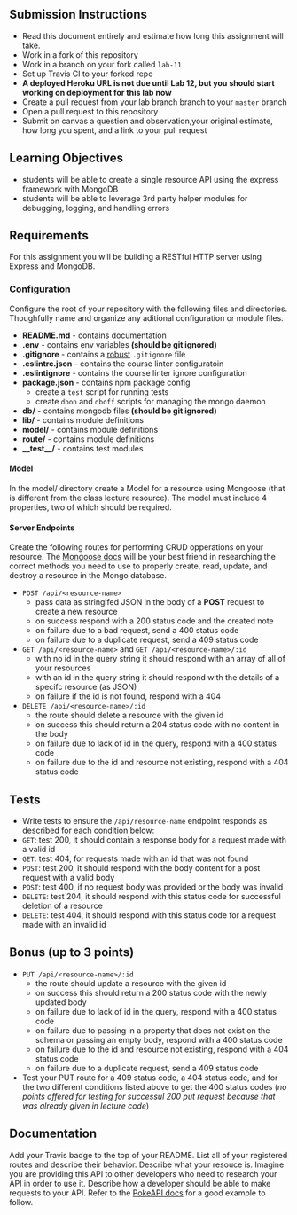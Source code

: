 ## Submission Instructions
* Read this document entirely and estimate how long this assignment will take.
* Work in a fork of this repository
* Work in a branch on your fork called `lab-11`
* Set up Travis CI to your forked repo
* **A deployed Heroku URL is not due until Lab 12, but you should start working on deployment for this lab now** 
* Create a pull request from your lab branch branch to your `master` branch
* Open a pull request to this repository
* Submit on canvas a question and observation,your original estimate, how long you spent, and a link to your pull request


## Learning Objectives
* students will be able to create a single resource API using the express framework with MongoDB
* students will be able to leverage 3rd party helper modules for debugging, logging, and handling errors

## Requirements
For this assignment you will be building a RESTful HTTP server using Express and MongoDB.

### Configuration
Configure the root of your repository with the following files and directories. Thoughfully name and organize any aditional configuration or module files.
* **README.md** - contains documentation
* **.env** - contains env variables **(should be git ignored)**
* **.gitignore** - contains a [robust](http://gitignore.io) `.gitignore` file
* **.eslintrc.json** - contains the course linter configuratoin
* **.eslintignore** - contains the course linter ignore configuration
* **package.json** - contains npm package config
  * create a `test` script for running tests
  * create `dbon` and `dboff` scripts for managing the mongo daemon
* **db/** - contains mongodb files **(should be git ignored)**
* **lib/** - contains module definitions
* **model/** - contains module definitions
* **route/** - contains module definitions
* **\_\_test\_\_/** - contains test modules


#### Model
In the model/ directory create a Model for a resource using Mongoose (that is different from the class lecture resource). The model must include 4 properties, two of which should be required.

#### Server Endpoints
Create the following routes for performing CRUD opperations on your resource. The [Mongoose docs](http://mongoosejs.com/docs/api.html#Model) will be your best friend in researching the correct methods you need to use to properly create, read, update, and destroy a resource in the Mongo database. 
* `POST /api/<resource-name>`
  * pass data as stringifed JSON in the body of a **POST** request to create a new resource
  * on success respond with a 200 status code and the created note
  * on failure due to a bad request, send a 400 status code
  * on failure due to a duplicate request, send a 409 status code
* `GET /api/<resource-name>` and `GET /api/<resource-name>/:id`
  * with no id in the query string it should respond with an array of all of your resources
  * with an id in the query string it should respond with the details of a specifc resource (as JSON)
  * on failure if the id is not found, respond with a 404
* `DELETE /api/<resource-name>/:id`
  * the route should delete a resource with the given id
  * on success this should return a 204 status code with no content in the body
  * on failure due to lack of id in the query, respond with a 400 status code
  * on failure due to the id and resource not existing, respond with a 404 status code


## Tests
* Write tests to ensure the `/api/resource-name` endpoint responds as described for each condition below:
* `GET`: test 200, it should contain a response body for a request made with a valid id
* `GET`: test 404, for  requests made with an id that was not found
* `POST`: test 200, it should respond with the body content for a post request with a valid body
* `POST`: test 400, if no request body was provided or the body was invalid
* `DELETE`: test 204, it should respond with this status code for successful deletion of a resource
* `DELETE`: test 404, it should respond with this status code for a request made with an invalid id

## Bonus (up to 3 points)
* `PUT /api/<resource-name>/:id`
  * the route should update a resource with the given id
  * on success this should return a 200 status code with the newly updated body
  * on failure due to lack of id in the query, respond with a 400 status code
  * on failure due to passing in a property that does not exist on the schema or passing an empty body, respond with a 400 status code
  * on failure due to the id and resource not existing, respond with a 404 status code
  * on failure due to a duplicate request, send a 409 status code
* Test your PUT route for a 409 status code, a 404 status code, and for the two different conditions listed above to get the 400 status codes (*no points offered for testing for successul 200 put request because that was already given in lecture code*)


## Documentation
Add your Travis badge to the top of your README. List all of your registered routes and describe their behavior. Describe what your resouce is. Imagine you are providing this API to other developers who need to research your API in order to use it. Describe how a developer should be able to make requests to your API. Refer to the [PokeAPI docs](https://pokeapi.co/docsv2/#resource-lists) for a good example to follow. 
